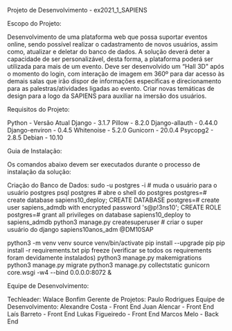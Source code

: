 Projeto de Desenvolvimento - ex2021_1_SAPIENS

Escopo do Projeto:

Desenvolvimento de uma plataforma web que possa suportar eventos online, sendo possível realizar o cadastramento de novos usuários, assim como, atualizar e deletar do banco de dados. A solução deverá deter a capacidade de ser personalizável, desta forma, a plataforma poderá ser utilizada para mais de um evento. Deve ser desenvolvido um “Hall 3D" após o momento do login, com interação de imagem em 360º para dar acesso às demais salas que irão dispor de informações específicas e direcionamento para as palestras/atividades ligadas ao evento. Criar novas temáticas de design para a logo da SAPIENS para auxiliar na imersão dos usuários.

Requisitos do Projeto:

Python - Versão Atual
Django - 3.1.7
Pillow - 8.2.0
Django-allauth - 0.44.0
Django-environ - 0.4.5
Whitenoise - 5.2.0
Gunicorn - 20.0.4
Psycopg2 - 2.8.5
Debian - 10.10

Guia de Instalação:

Os comandos abaixo devem ser executados durante o processo de instalação da solução:

Criação do Banco de Dados:
sudo -u postgres -i # muda o usuário para o usuário postgres
psql postgres # abre o shell do postgres
postgres=# create database sapiens10_deploy;
CREATE DATABASE
postgres=# create user sapiens_admdb with encrypted password 's@p!3ns10';
CREATE ROLE
postgres=# grant all privileges on database sapiens10_deploy to sapiens_admdb
python3 manage.py createsuperuser # criar o super usuário do django
sapiens10anos_adm @DM10SAP

python3 -m venv venv
source venv/bin/activate
pip install --upgrade pip
pip install -r requirements.txt
pip freeze (verificar se todos os requirements foram devidamente instalados)
python3 manage.py makemigrations
python3 manage.py migrate
python3 manage.py collectstatic
gunicorn core.wsgi -w4 --bind 0.0.0.0:8072 &

Equipe de Desenvolvimento:

Techleader: Walace Bonfim
Gerente de Projetos: Paulo Rodrigues
Equipe de Desenvolvimento:
Alexandre Costa - Front End
Juan Alencar - Front End
Laís Barreto - Front End
Lukas Figueiredo - Front End
Marcos Melo - Back End
